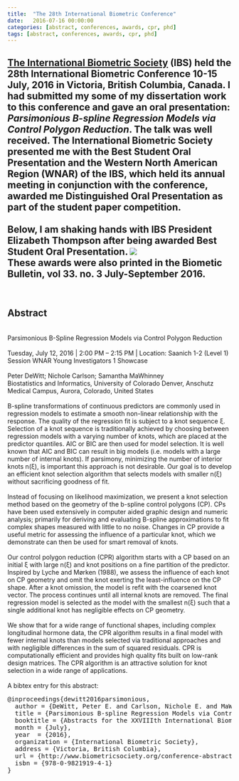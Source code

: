 ```yaml
---
title:  "The 28th International Biometric Conference"
date:   2016-07-16 00:00:00
categories: [abstract, conferences, awards, cpr, phd]
tags: [abstract, conferences, awards, cpr, phd]
---
```


[The International Biometric Society](http://www.biometricsociety.org/) (IBS) held the
28th International Biometric Conference 10-15 July, 2016 in Victoria, British
Columbia, Canada.  I had submitted my some of my dissertation work to this
conference and gave an oral presentation:
_Parsimonious B-spline Regression Models via Control Polygon Reduction_.  The
talk was well received.  The International Biometric Society presented me with
the __Best Student Oral Presentation__ and the Western North American Region
(WNAR) of the IBS, which held its annual meeting in conjunction with the
conference, awarded me __Distinguished Oral Presentation__ as part of the
student paper competition.  
<br> 
Below, I am shaking hands with IBS President Elizabeth Thompson after being
awarded __Best Student Oral Presentation__.
<image src="/pictures/28th-ibc/hand_shake_640x480.jpg">
<br> 
These awards were also printed in the Biometic Bulletin, vol 33. no. 3
July-September 2016.
-----
<br>
<H2>Abstract</H2>
<br>
Parsimonious B-Spline Regression Models via Control Polygon Reduction
<br><br>
Tuesday, July 12, 2016 | 2:00 PM – 2:15 PM | Location: Saanich 1-2 (Level 1)
Session WNAR Young Investigators 1 Showcase
<br><br>
Peter DeWitt; Nichole Carlson; Samantha MaWhinney
<br>
Biostatistics and Informatics, University of Colorado Denver, Anschutz Medical
Campus, Aurora, Colorado, United States
<br><br>
B-spline transformations of continuous predictors are commonly used in
regression models to estimate a smooth non-linear relationship with the
response. The quality of the regression fit is subject to a knot sequence ξ.
Selection of a knot sequence is traditionally achieved by choosing between
regression models with a varying number of knots, which are placed at the
predictor quantiles. AIC or BIC are then used for model selection. It is well
known that AIC and BIC can result in big models (i.e. models with a large number
of internal knots). If parsimony, minimizing the number of interior knots n(ξ),
is important this approach is not desirable. Our goal is to develop an efficient
knot selection algorithm that selects models with smaller n(ξ) without
sacrificing goodness of fit.
<br><br>
Instead of focusing on likelihood maximization, we present a knot selection
method based on the geometry of the b-spline control polygons (CP). CPs have
been used extensively in computer aided graphic design and numeric analysis;
primarily for deriving and evaluating B-spline approximations to fit complex
shapes measured with little to no noise. Changes in CP provide a useful metric
for assessing the influence of a particular knot, which we demonstrate can then
be used for smart removal of knots.
<br><br>
Our control polygon reduction (CPR) algorithm starts with a CP based on an
initial ξ with large n(ξ) and knot positions on a fine partition of the
predictor. Inspired by Lyche and Mørken (1988), we assess the influence of each
knot on CP geometry and omit the knot exerting the least-influence on the CP
shape. After a knot omission, the model is refit with the coarsened knot vector.
The process continues until all internal knots are removed. The final regression
model is selected as the model with the smallest n(ξ) such that a single
additional knot has negligible effects on CP geometry.
<br><br>
We show that for a wide range of functional shapes, including complex
longitudinal hormone data, the CPR algorithm results in a final model with fewer
internal knots than models selected via traditional approaches and with
negligible differences in the sum of squared residuals. CPR is computationally
efficient and provides high quality fits built on low-rank design matrices. The
CPR algorithm is an attractive solution for knot selection in a wide range of
applications.
<br><br>
A bibtex entry for this abstract:
<pre>
@inproceedings{dewitt2016parsimonious,
  author = {DeWitt, Peter E. and Carlson, Nichole E. and MaWhinney Samantha},
  title = {Parsimonious B-spline Regression Models via Control Polygon Reduction},
  booktitle = {Abstracts for the XXVIIIth International Biometric Conference}, 
  month = {July}, 
  year  = {2016}, 
  organization = {International Biometric Society}, 
  address = {Victoria, British Columbia},
  url = {http://www.biometricsociety.org/conference-abstracts/2016/},
  isbn = {978-0-9821919-4-1}
}
</pre>
